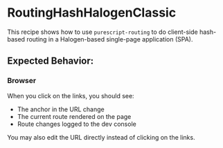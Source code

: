 # RoutingHashHalogenClassic

This recipe shows how to use `purescript-routing` to do client-side hash-based routing in a Halogen-based single-page application (SPA).

## Expected Behavior:

### Browser

When you click on the links, you should see:
* The anchor in the URL change
* The current route rendered on the page
* Route changes logged to the dev console

You may also edit the URL directly instead of clicking on the links.
